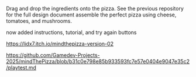 Drag and drop the ingredients onto the pizza.
See the previous repository for the full design document 
assemble the perfect pizza using cheese, tomatoes, and mushrooms.

now added instructions, tutorial, and try again buttons

https://lidx7.itch.io/mindthepizza-version-02

https://github.com/Gamedev-Projects-2025/mindThePizza/blob/b31c0e798e85b933593fc7e57e0404e9047e35c2/playtest.md
